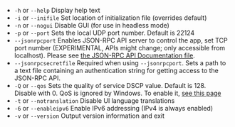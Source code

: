
[comment]: # (Dit bestand is opgenomen in meerdere documenten)

- `-h` or `--help`           Display help text         
- `-i` or `--inifile`        Set location of initialization file (overrides default)
- `-n` or `--nogui`          Disable GUI (for use in headless mode)                      
- `-p` or `--port`           Sets the local UDP port number. Default is 22124
- `--jsonrpcport`            Enables JSON-RPC API server to control the app, set TCP port number (EXPERIMENTAL, APIs might change; only accessible from localhost). Please see [the JSON-RPC API Documentation file](https://github.com/jamulussoftware/jamulus/blob/master/docs/JSON-RPC.md).
- `--jsonrpcsecretfile`      Required when using `--jsonrpcport`. Sets a path to a text file containing an authentication string for getting access to the JSON-RPC API.
- `-Q` or `--qos`            Sets the quality of service DSCP value. Default is 128. Disable with 0. QoS is ignored by Windows. To enable it, [see this page](QOS-Windows)
- `-t` or `--notranslation`  Disable UI language translations
- `-6` or `--enableipv6`     Enable IPv6 addressing (IPv4 is always enabled)
- `-v` or `--version`        Output version information and exit

